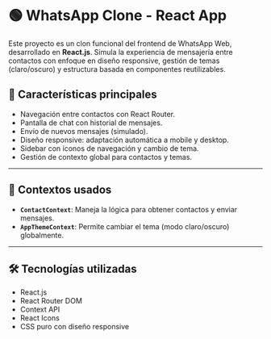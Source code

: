 # 🟢 WhatsApp Clone - React App

Este proyecto es un clon funcional del frontend de WhatsApp Web, desarrollado en **React.js**. Simula la experiencia de mensajería entre contactos con enfoque en diseño responsive, gestión de temas (claro/oscuro) y estructura basada en componentes reutilizables.

## 🚀 Características principales

- Navegación entre contactos con React Router.
- Pantalla de chat con historial de mensajes.
- Envío de nuevos mensajes (simulado).
- Diseño responsive: adaptación automática a mobile y desktop.
- Sidebar con íconos de navegación y cambio de tema.
- Gestión de contexto global para contactos y temas.

---

## 🧠 Contextos usados

- **`ContactContext`**: Maneja la lógica para obtener contactos y enviar mensajes.
- **`AppThemeContext`**: Permite cambiar el tema (modo claro/oscuro) globalmente.

---

## 🛠 Tecnologías utilizadas

- React.js
- React Router DOM
- Context API
- React Icons
- CSS puro con diseño responsive